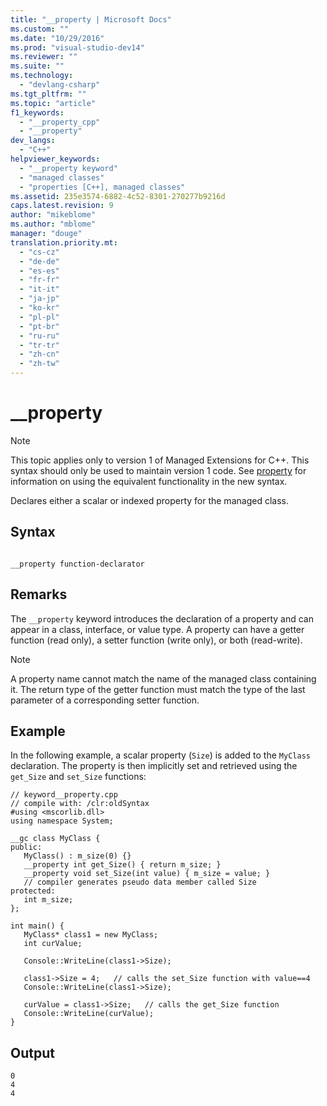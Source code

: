 ```yaml
---
title: "__property | Microsoft Docs"
ms.custom: ""
ms.date: "10/29/2016"
ms.prod: "visual-studio-dev14"
ms.reviewer: ""
ms.suite: ""
ms.technology: 
  - "devlang-csharp"
ms.tgt_pltfrm: ""
ms.topic: "article"
f1_keywords: 
  - "__property_cpp"
  - "__property"
dev_langs: 
  - "C++"
helpviewer_keywords: 
  - "__property keyword"
  - "managed classes"
  - "properties [C++], managed classes"
ms.assetid: 235e3574-6882-4c52-8301-270277b9216d
caps.latest.revision: 9
author: "mikeblome"
ms.author: "mblome"
manager: "douge"
translation.priority.mt: 
  - "cs-cz"
  - "de-de"
  - "es-es"
  - "fr-fr"
  - "it-it"
  - "ja-jp"
  - "ko-kr"
  - "pl-pl"
  - "pt-br"
  - "ru-ru"
  - "tr-tr"
  - "zh-cn"
  - "zh-tw"
---
```

# __property
> [!NOTE]
>  This topic applies only to version 1 of Managed Extensions for C++. This syntax should only be used to maintain version 1 code. See [property](/visual-cpp/windows/property-cpp-component-extensions) for information on using the equivalent functionality in the new syntax.  
  
 Declares either a scalar or indexed property for the managed class.  
  
## Syntax  
  
```  
  
__property function-declarator  
```  
  
## Remarks  
 The `__property` keyword introduces the declaration of a property and can appear in a class, interface, or value type. A property can have a getter function (read only), a setter function (write only), or both (read-write).  
  
> [!NOTE]
>  A property name cannot match the name of the managed class containing it. The return type of the getter function must match the type of the last parameter of a corresponding setter function.  
  
## Example  
 In the following example, a scalar property (`Size`) is added to the `MyClass` declaration. The property is then implicitly set and retrieved using the `get_Size` and `set_Size` functions:  
  
```  
// keyword__property.cpp  
// compile with: /clr:oldSyntax  
#using <mscorlib.dll>  
using namespace System;  
  
__gc class MyClass {  
public:  
   MyClass() : m_size(0) {}  
   __property int get_Size() { return m_size; }  
   __property void set_Size(int value) { m_size = value; }  
   // compiler generates pseudo data member called Size  
protected:  
   int m_size;  
};  
  
int main() {  
   MyClass* class1 = new MyClass;  
   int curValue;  
  
   Console::WriteLine(class1->Size);  
  
   class1->Size = 4;   // calls the set_Size function with value==4  
   Console::WriteLine(class1->Size);  
  
   curValue = class1->Size;   // calls the get_Size function  
   Console::WriteLine(curValue);  
}  
```  
  
## Output  
  
```  
0  
4  
4  
```